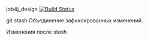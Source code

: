 job4j_design [![Build Status](https://travis-ci.org/c0dered273/job4j_design.svg?branch=master)](https://travis-ci.org/c0dered273/job4j_design)

git stash
Объединение зафиксированных изменений.

Изменения после stash